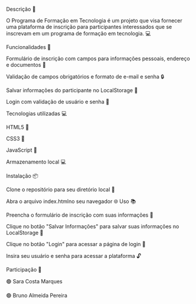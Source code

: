 Descrição 📝
 
 O Programa de Formação em Tecnologia é um projeto que visa fornecer uma plataforma de inscrição para participantes interessados ​​que se inscrevam em um programa de formação em tecnologia. 💻

 
 Funcionalidades 🎯

 
 Formulário de inscrição com campos para informações pessoais, endereço e documentos 📝
 
 Validação de campos obrigatórios e formato de e-mail e senha 🔒
 
 Salvar informações do participante no LocalStorage 💾
 
 Login com validação de usuário e senha 🔑
 
 Tecnologias utilizadas 💻

 
 HTML5 📄
 
 CSS3 🎨
 
 JavaScript 🤖
 
 Armazenamento local 💻
 
 Instalação 📦

 
 Clone o repositório para seu diretório local 📁
 
 Abra o arquivo index.htmlno seu navegador 🌐
 Uso 📚

 
 Preencha o formulário de inscrição com suas informações 📝
 
 Clique no botão "Salvar Informações" para salvar suas informações no LocalStorage 💾
 
 Clique no botão "Login" para acessar a página de login 🔑
 
 Insira seu usuário e senha para acessar a plataforma 🔓
 
 Participação 🤝

 
 🟢 Sara Costa Marques
 
 🟢 Bruno Almeida Pereira
